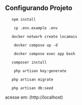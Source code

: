 ## Configurando Projeto

```
   npm install
```

```
    cp .env.example .env
```

```
   docker network create locamais
```

```
    docker compose up -d
```

```
    docker compose exec app bash
```

```
   composer install
```

```
    php artisan key:generate
```

```
   php artisan migrate
```

```
   php artisan db:seed
```

 acesse em: (http://localhost)



